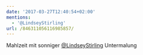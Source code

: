 ```yaml
---
date: '2017-03-27T12:40:54+02:00'
mentions:
  - '@LindseyStirling'
url: /846311056116985857/
---
```

Mahlzeit mit sonniger [@LindseyStirling](https://twitter.com/@LindseyStirling) Untermalung
